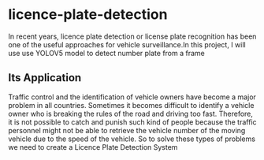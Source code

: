 # licence-plate-detection

In recent years, licence plate detection or license plate recognition has been one of the useful approaches for vehicle surveillance.In this project, I will use use YOLOV5 model to detect number plate from a frame

## Its Application

Traffic control and the identification of vehicle owners have become a major problem in all countries. Sometimes it becomes difficult to identify a vehicle owner who is breaking the rules of the road and driving too fast. Therefore, it is not possible to catch and punish such kind of people because the traffic personnel might not be able to retrieve the vehicle number of the moving vehicle due to the speed of the vehicle. So to solve these types of problems we need to create a Licence Plate Detection System

